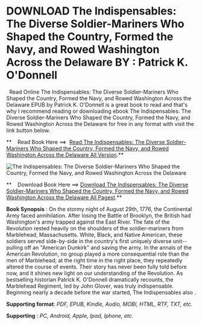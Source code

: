  **DOWNLOAD The Indispensables: The Diverse Soldier-Mariners Who Shaped the Country, Formed the Navy, and Rowed Washington Across the Delaware BY : Patrick K. O'Donnell**
=========================================================================================================================================================================

  Read Online The Indispensables: The Diverse Soldier-Mariners Who Shaped the Country, Formed the Navy, and Rowed Washington Across the Delaware EPUB by Patrick K. O'Donnell is a great book to read and that's why I recommend reading or downloading ebook The Indispensables: The Diverse Soldier-Mariners Who Shaped the Country, Formed the Navy, and Rowed Washington Across the Delaware for free in any format with visit the link button below.

**    Read Book Here ==>  [Read The Indispensables: The Diverse Soldier-Mariners Who Shaped the Country, Formed the Navy, and Rowed Washington Across the Delaware All Version](https://goodreadbook.site/?book=0802156894).**

![The Indispensables: The Diverse Soldier-Mariners Who Shaped the Country, Formed the Navy, and Rowed Washington Across the Delaware](https://i.gr-assets.com/images/S/compressed.photo.goodreads.com/books/1621243049l/55836527.jpg)

**    Download Book Here ==> [Download The Indispensables: The Diverse Soldier-Mariners Who Shaped the Country, Formed the Navy, and Rowed Washington Across the Delaware All Pagest](https://goodreadbook.site/?book=0802156894).**

**Book Synopsis** : On the stormy night of August 29th, 1776, the Continental Army faced annihilation. After losing the Battle of Brooklyn, the British had Washington's army trapped against the East River. The fate of the Revolution rested heavily on the shoulders of the soldier-mariners from Marblehead, Massachusetts. White, Black, and Native American, these soldiers served side-by-side in the country's first uniquely diverse unit--pulling off an "American Dunkirk" and saving the army. In the annals of the American Revolution, no group played a more consequential role than the men of Marblehead; at the right time in the right place, they repeatedly altered the course of events. Their story has never been fully told before now, and it shines new light on our understanding of the Revolution. As bestselling historian Patrick K. O'Donnell dramatically recounts, the Marblehead Regiment, led by John Glover, was truly indispensable. Beginning nearly a decade before the war started, The Indispensables also .

**Supporting format**: _PDF, EPUB, Kindle, Audio, MOBI, HTML, RTF, TXT, etc._

**Supporting** : _PC, Android, Apple, Ipad, Iphone, etc._